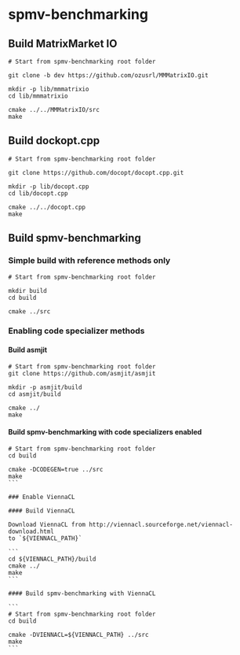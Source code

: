 # spmv-benchmarking

## Build MatrixMarket IO

```
# Start from spmv-benchmarking root folder

git clone -b dev https://github.com/ozusrl/MMMatrixIO.git

mkdir -p lib/mmmatrixio
cd lib/mmmatrixio

cmake ../../MMMatrixIO/src
make
```



## Build dockopt.cpp

```
# Start from spmv-benchmarking root folder

git clone https://github.com/docopt/docopt.cpp.git

mkdir -p lib/docopt.cpp
cd lib/docopt.cpp

cmake ../../docopt.cpp
make

```


## Build spmv-benchmarking

### Simple build with reference methods only

```
# Start from spmv-benchmarking root folder

mkdir build
cd build

cmake ../src
```


### Enabling code specializer methods

#### Build asmjit

```
# Start from spmv-benchmarking root folder
git clone https://github.com/asmjit/asmjit

mkdir -p asmjit/build
cd asmjit/build

cmake ../
make

```

#### Build spmv-benchmarking with code specializers enabled
````
# Start from spmv-benchmarking root folder
cd build

cmake -DCODEGEN=true ../src
make
```

### Enable ViennaCL

#### Build ViennaCL

Download ViennaCL from http://viennacl.sourceforge.net/viennacl-download.html
to `${VIENNACL_PATH}`

```
cd ${VIENNACL_PATH}/build
cmake ../
make
```

#### Build spmv-benchmarking with ViennaCL

```
# Start from spmv-benchmarking root folder
cd build

cmake -DVIENNACL=${VIENNACL_PATH} ../src
make
```
